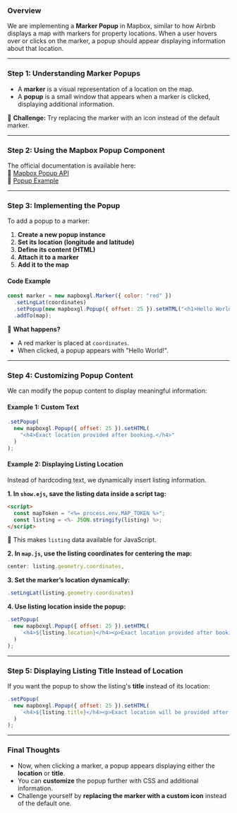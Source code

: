 ### **Overview**

We are implementing a **Marker Popup** in Mapbox, similar to how Airbnb displays a map with markers for property locations. When a user hovers over or clicks on the marker, a popup should appear displaying information about that location.

---

### **Step 1: Understanding Marker Popups**

- A **marker** is a visual representation of a location on the map.
- A **popup** is a small window that appears when a marker is clicked, displaying additional information.

📌 **Challenge:** Try replacing the marker with an icon instead of the default marker.

---

### **Step 2: Using the Mapbox Popup Component**

The official documentation is available here:  
🔗 [Mapbox Popup API](https://docs.mapbox.com/mapbox-gl-js/api/markers/#popup)  
🔗 [Popup Example](https://docs.mapbox.com/mapbox-gl-js/api/markers/#popup-example)

---

### **Step 3: Implementing the Popup**

To add a popup to a marker:

1. **Create a new popup instance**
2. **Set its location (longitude and latitude)**
3. **Define its content (HTML)**
4. **Attach it to a marker**
5. **Add it to the map**

#### **Code Example**

```js
const marker = new mapboxgl.Marker({ color: "red" })
  .setLngLat(coordinates)
  .setPopup(new mapboxgl.Popup({ offset: 25 }).setHTML("<h1>Hello World!</h1>"))
  .addTo(map);
```

📌 **What happens?**

- A red marker is placed at `coordinates`.
- When clicked, a popup appears with "Hello World!".

---

### **Step 4: Customizing Popup Content**

We can modify the popup content to display meaningful information:

#### **Example 1: Custom Text**

```js
.setPopup(
  new mapboxgl.Popup({ offset: 25 }).setHTML(
    "<h4>Exact location provided after booking.</h4>"
  )
);
```

#### **Example 2: Displaying Listing Location**

Instead of hardcoding text, we dynamically insert listing information.

**1. In `show.ejs`, save the listing data inside a script tag:**

```html
<script>
  const mapToken = "<%= process.env.MAP_TOKEN %>";
  const listing = <%- JSON.stringify(listing) %>;
</script>
```

📌 This makes `listing` data available for JavaScript.

**2. In `map.js`, use the listing coordinates for centering the map:**

```js
center: listing.geometry.coordinates,
```

**3. Set the marker’s location dynamically:**

```js
.setLngLat(listing.geometry.coordinates)
```

**4. Use listing location inside the popup:**

```js
.setPopup(
  new mapboxgl.Popup({ offset: 25 }).setHTML(
    `<h4>${listing.location}</h4><p>Exact location provided after booking.</p>`
  )
);
```

---

### **Step 5: Displaying Listing Title Instead of Location**

If you want the popup to show the listing's **title** instead of its location:

```js
.setPopup(
  new mapboxgl.Popup({ offset: 25 }).setHTML(
    `<h4>${listing.title}</h4><p>Exact location will be provided after booking.</p>`
  )
);
```

---

### **Final Thoughts**

- Now, when clicking a marker, a popup appears displaying either the **location** or **title**.
- You can **customize** the popup further with CSS and additional information.
- Challenge yourself by **replacing the marker with a custom icon** instead of the default one.
